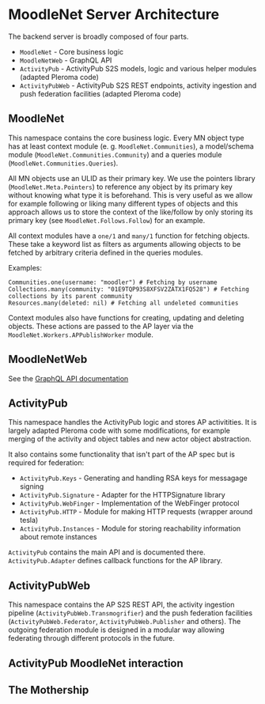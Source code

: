 # MoodleNet Server Architecture

The backend server is broadly composed of four parts.

* `MoodleNet` - Core business logic
* `MoodleNetWeb` - GraphQL API
* `ActivityPub` - ActivityPub S2S models, logic and various helper modules (adapted Pleroma code)
* `ActivityPubWeb` - ActivityPub S2S REST endpoints, activity ingestion and push federation facilities (adapted Pleroma code)

## MoodleNet

This namespace contains the core business logic. Every MN object type has at least context module (e. g. `MoodleNet.Communities`), a model/schema module (`MoodleNet.Communities.Community`) and a queries module (`MoodleNet.Communities.Queries`).

All MN objects use an ULID as their primary key. We use the pointers library (`MoodleNet.Meta.Pointers`) to reference any object by its primary key without knowing what type it is beforehand. This is very useful as we allow for example following or liking many different types of objects and this approach allows us to store the context of the like/follow by only storing its primary key (see `MoodleNet.Follows.Follow`) for an example.

All context modules have a `one/1` and `many/1` function for fetching objects. These take a keyword list as filters as arguments allowing objects to be fetched by arbitrary criteria defined in the queries modules.

Examples:
```
Communities.one(username: "moodler") # Fetching by username
Collections.many(community: "01E9TQP93S8XFSV2ZATX1FQ528") # Fetching collections by its parent community
Resources.many(deleted: nil) # Fetching all undeleted communities
```

Context modules also have functions for creating, updating and deleting objects. These actions are passed to the AP layer via the `MoodleNet.Workers.APPublishWorker` module.

## MoodleNetWeb

See the [GraphQL API documentation](GRAPHQL.md)

## ActivityPub

This namespace handles the ActivityPub logic and stores AP activitities. It is largely adapted Pleroma code with some modifications, for example merging of the activity and object tables and new actor object abstraction.

It also contains some functionality that isn't part of the AP spec but is required for federation:
* `ActivityPub.Keys` - Generating and handling RSA keys for messagage signing
* `ActivityPub.Signature` - Adapter for the HTTPSignature library
* `ActivityPub.WebFinger` - Implementation of the WebFinger protocol
* `ActivityPub.HTTP` - Module for making HTTP requests (wrapper around tesla)
* `ActivityPub.Instances` - Module for storing reachability information about remote instances

`ActivityPub` contains the main API and is documented there. `ActivityPub.Adapter` defines callback functions for the AP library.

## ActivityPubWeb

This namespace contains the AP S2S REST API, the activity ingestion pipeline (`ActivityPubWeb.Transmogrifier`) and the push federation facilities (`ActivityPubWeb.Federator`, `ActivityPubWeb.Publisher` and others). The outgoing federation module is designed in a modular way allowing federating through different protocols in the future.

## ActivityPub MoodleNet interaction

## The Mothership
